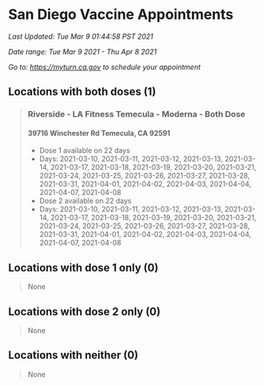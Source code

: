 # San Diego Vaccine Appointments
*Last Updated: Tue Mar 9 01:44:58 PST 2021*

*Date range: Tue Mar 9 2021 - Thu Apr 8 2021*

*Go to: <https://myturn.ca.gov> to schedule your appointment*


## Locations with both doses (1)

>### Riverside - LA Fitness Temecula - Moderna - Both Dose
>#### 39716 Winchester Rd Temecula, CA 92591
>- Dose 1 available on 22 days
>  - Days: 2021-03-10, 2021-03-11, 2021-03-12, 2021-03-13, 2021-03-14, 2021-03-17, 2021-03-18, 2021-03-19, 2021-03-20, 2021-03-21, 2021-03-24, 2021-03-25, 2021-03-26, 2021-03-27, 2021-03-28, 2021-03-31, 2021-04-01, 2021-04-02, 2021-04-03, 2021-04-04, 2021-04-07, 2021-04-08
>- Dose 2 available on 22 days
>  - Days: 2021-03-10, 2021-03-11, 2021-03-12, 2021-03-13, 2021-03-14, 2021-03-17, 2021-03-18, 2021-03-19, 2021-03-20, 2021-03-21, 2021-03-24, 2021-03-25, 2021-03-26, 2021-03-27, 2021-03-28, 2021-03-31, 2021-04-01, 2021-04-02, 2021-04-03, 2021-04-04, 2021-04-07, 2021-04-08

## Locations with dose 1 only (0)

>None

## Locations with dose 2 only (0)

>None

## Locations with neither (0)

>None

